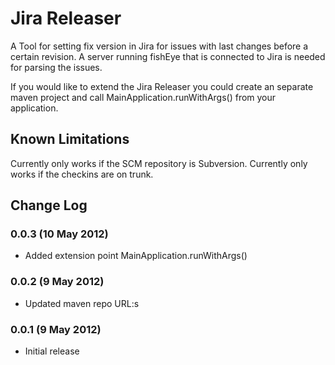 Jira Releaser
=========================

A Tool for setting fix version in Jira for issues with last changes before a certain revision.
A server running fishEye that is connected to Jira is needed for parsing the issues.

If you would like to extend the Jira Releaser you could create an separate maven project and call
MainApplication.runWithArgs() from your application.

Known Limitations
-----------------
Currently only works if the SCM repository is Subversion.
Currently only works if the checkins are on trunk.

Change Log
----------

### 0.0.3 (10 May 2012)
- Added extension point MainApplication.runWithArgs()

### 0.0.2 (9 May 2012)
- Updated maven repo URL:s

### 0.0.1 (9 May 2012)
- Initial release